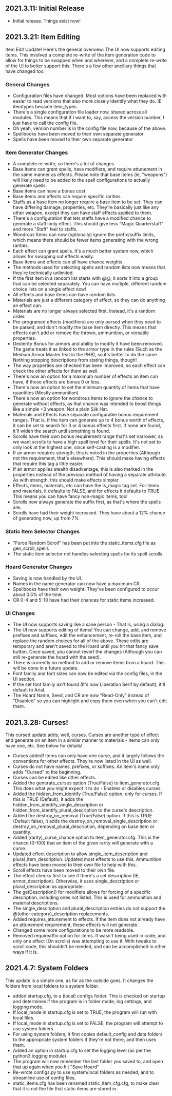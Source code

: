 ## 2021.3.11: Initial Release
* Initial release. Things exist now!
## 2021.3.21: Item Editing
Item Edit Update! Here's the general overview: The UI now supports editing items. This involved a complete re-write of the item generation code to allow for things to be swapped when and wherever, and a complete re-write of the UI to better support this. There's a few other ancillary things that have changed too.
### General Changes
* Configuration files have changed. Most options have been replaced with easier to read versions that also more closely identify what they do. IE itemtypes became item_types.
* There's a single configuration file loader now, shared across all modules. This means that if I want to, say, access the version number, I just have to call the config file.
* Oh yeah, version number is in the config file now, because of the above.
* Spellbooks have been moved to their own separate generator
* Spells have been moved to their own separate generator
### Item Generator Changes
* A complete re-write, so there's a lot of changes.
* Base items can grant spells, have modifiers, and require attunement in the same manner as effects. Please note that base items (ie, "weapons") will likely need to be added to the spell configurations to actually generate spells.
* Base items can have a bonus cost
* Base items and effects can require specific rarities.
* Staffs as a base item no longer require a base item to be set. They can have differing damage, properties, etc. They're basically just like any other weapon, except they can have staff effects applied to them.
* There's a configuration that lets staffs have a modified chance to generate a staff-only effect. This should give less "Magic Quarterstaff" and more "Staff" feel to staffs.
* Wondrous Items can now (optionally) ignore the prefix/suffix limits, which means there should be fewer items generating with the wrong rarities.
* Each effect can grant spells. It's a much better system now, which allows for swapping out effects easily.
* Base items and effects can all have chance weights.
* The methods used for selecting spells and random lists now means that they're technically unlimited.
* If the first item in a random list starts with @@, it sorts it into a group that can be selected separately. You can have multiple, different random choice lists on a single effect now!
* All effects and base items can have random lists.
* Materials are just a different category of effect, so they can do anything an effect can.
* Materials are no longer always selected first. Instead, it's a random order.
* Pre-programed effects (modifiers) are only parsed when they need to be parsed, and don't modify the base item directly. This means that effects can't add or remove the thrown, ammunition, or versatile properties.
* Dexterity Bonus for armors and ability to modify it have been removed. The game treats it as linked to the armor type in the rules (Such as the Medium Armor Master feat in the PHB), so it's better to do the same. Nothing stopping descriptions from stating things, though!
* The way properties are checked has been improved, so each effect can check the other effects for them as well.
* There's now an option for a maximum number of effects an item can have, if those effects are bonus 0 or less.
* There's now an option to set the minimum quantity of items that have quantities (Mostly ammunition)
* There's now an option for wondrous items to ignore the chance to generate without effects, as that chance was intended to boost things like a simple +3 weapon. Not a plain Silk Hat.
* Materials and Effects have separate configurable bonus requirement ranges. That is, if the item can generate up to 4 bonus worth of effects, it can be set to search for 3 or 4 bonus effects first. If none are found, it'll widen the search until something is found. 
* Scrolls have their own bonus requirement range that's set narrower, as we want scrolls to have a high spell level for their spells. It's not set to only look at the highest one, since self-casting is a modifier.
* If an armor requires strength, this is noted in the properties (Although not the requirement, that's elsewhere). This should make having effects that require this tag a little easier.
* If an armor applies stealth disadvantage, this is also marked in the properties instead of the previous method of having a separate attribute. As with strength, this should make effects simpler.
* Effects, items, materials, etc can have the is_magic tag set. For items and materials, it defaults to FALSE, and for effects it defaults to TRUE. This means you can have fancy non-magic items, too!
* Scrolls now always generate the suffix first, as that's where the spells are.
* Scrolls have had their weight increased. They have about a 12% chance of generating now, up from 7%
### Static Item Selector Changes
* "Force Random Scroll" has been put into the static_items.cfg file as gen_scroll_spells
* The static item selector not handles selecting spells for its spell scrolls.
### Hoard Generator Changes
* Saving is now handled by the UI.
* Names in the name generator can now have a maximum CR.
* Spellbooks have their own weight. They've been configured to occur about 0.5% of the time.
* CR 0-4 and 5-10 have had their chances for static items increased.
### UI Changes
* The UI now supports saving like a sane person - That is, using a dialog.
* The UI now supports editing of items! You can change, add, and remove prefixes and suffixes, edit the enhancement, re-roll the base item, and replace the random choices for all of the above. These edits are temporary and aren't saved to the Hoard until you hit that fancy save button. Once saved, you cannot revert the changes (Although you can still re-generate the hoard with the seed).
* There is currently no method to add or remove items from a hoard. This will be done in a future update.
* Font family and font sizes can now be edited via the config files, in the UI section.
* If the set font family isn't found (It's now Liberation Serif by default), it'll default to Arial.
* The Hoard Name, Seed, and CR are now "Read-Only" instead of "Disabled" so you can highlight and copy them even when you can't edit them.
## 2021.3.28: Curses!
This cursed update adds, well, curses. Curses are another type of effect and generate on an item in a similar manner to materials - Items can only have one, etc. See below for details!
* Curses added! Items can only have one curse, and it largely follows the conventions for other effects. They're now listed in the UI as well.
* Curses do not have names, prefixes, or suffixes. An item's name only adds "Cursed" to the beginning.
* Curses can be edited like other effects.
* Added the generate_curses option (True/False) to item_generator.cfg. This does what you might expect it to do - Enables or disables curses.
* Added the hidden_from_identify (True/False) option, only for curses. If this is TRUE (Default), it adds the hidden_from_identify_single_description or hidden_from_identify_plural_description to the curse's description.
* Added the destroy_on_removal (True/False) option. If this is TRUE (Default false), it adds the destroy_on_removal_single_description or destroy_on_removal_plural_description, depending on base item or quantity.
* Added (rarity)_curse_chance option to item_generator.cfg. This is the chance (0-100) that an item of the given rarity will generate with a curse.
* Updated effect description to allow single_item_description and plural_item_description. Updated most effects to use this. Ammunition effects have been moved to their own file to help with this.
* Scroll effects have been moved to their own file.
* The effect checks first to see if there's a set description (IE, armor_description). Otherwise, it uses single_description or plural_description as appropriate.
* The getDescription() for modifiers allows for forcing of a specific description, including ones not listed. This is used for ammunition and material descriptions.
* The single_description and plural_description entries do not support the @(other category)_description replacements.
* Added requires_attunement to effects. If the item does not already have an attunement requirement, these effects will not generate.
* Changed some more configurations to be more readable.
* Removed requireaffix option for items. It wasn't being used in code, and only one effect (On scrolls) was attempting to use it. With tweaks to scroll code, this shouldn't be needed, and can be accomplished in other ways if it is.
## 2021.4.7: System Folders
This update is a simple one, as far as the outside goes. It changes the folders from local folders to a system folder.
* added startup.cfg, to a (local) configs folder. This is checked on startup and determines if the program is in folder mode, log settings, and logging mode.
* If local_mode in startup.cfg is set to TRUE, the program will run with local files.
* If local_mode in startup.cfg is set to FALSE, the program will attempt to use system folders.
* For using system folders, it first copies default_config and data folders to the appropriate system folders if they're not there, and then uses them. 
* Added an option in startup.cfg to set the logging level (as per the python3 logging module)
* The program will now remember the last folder you saved to, and open that up again when you hit "Save Hoard"
* Re-wrote configs.py to use system/local folders as needed, and to streamline use of config files.
* static_items.cfg has been renamed static_item_cfg.cfg, to make clear that it is not the file that static items are stored in.
